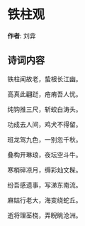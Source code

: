 # 铁柱观

**作者**: 刘弇

## 诗词内容

铁柱闻故老，蛰根长江幽。

高真此翩跹，疮痏吾人忧。

纯钩推三尺，斩蛟白涛头。

功成去人间，鸡犬不得留。

班龙驾九色，一别忽千秋。

叠构开琳琅，夜坛空斗牛。

寒梢碎凉月，缛彩灿文髹。

纷吾感遗事，写涕东南流。

麻姑行老大，海变绕蛇丘。

逝将理荃桡，弄睨眺沧洲。

